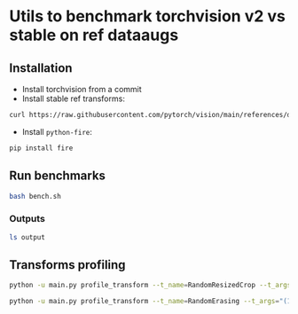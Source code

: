 # Utils to benchmark torchvision v2 vs stable on ref dataaugs

## Installation

- Install torchvision from a commit
- Install stable ref transforms:
```bash
curl https://raw.githubusercontent.com/pytorch/vision/main/references/detection/transforms.py -o det_transforms.py
```
- Install `python-fire`:
```bash
pip install fire
```

## Run benchmarks

```bash
bash bench.sh
```

### Outputs

```bash
ls output
```


## Transforms profiling

```bash
python -u main.py profile_transform --t_name=RandomResizedCrop --t_args="(224,)"

python -u main.py profile_transform --t_name=RandomErasing --t_args="(1.0, )" --single_dtype=Tensor
```

